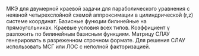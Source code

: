 МКЭ для двумерной краевой задачи для параболического уравнения с неявной четырехслойной схемой аппроксимации в цилиндрической (r,z) системе координат. Базисные функции билинейные на прямоугольниках. Краевые условия всех типов. Коэффициент γ разложить по билинейным базисным функциям. Матрицу СЛАУ генерировать в разреженном строчном формате. Для решения СЛАУ использовать МСГ или ЛОС с неполной факторизацией.
